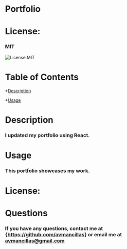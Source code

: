 # Portfolio

# **License:**
  ### MIT
  ![License:MIT](https://img.shields.io/badge/License-MIT-yellow.svg)

  # **Table of Contents**

  *[Description](#description)

  
  *[Usage](#usage)

  
  # **Description**
  ### I updated my portfolio using React.
 
  
  
  # **Usage**
  ### This portfolio showcases my work.
  

  # **License:**
  
  
  # **Questions**
  ### If you have any questions, contact me at {https://github.com/avmancillas} or email me at avmancillas@gmail.com